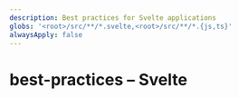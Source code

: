 ```yaml
---
description: Best practices for Svelte applications
globs: '<root>/src/**/*.svelte,<root>/src/**/*.{js,ts}'
alwaysApply: false
---
```


# best-practices – Svelte

<!--
TODO: Add content for svelte best-practices.
Follow unified schema guidelines.
-->
